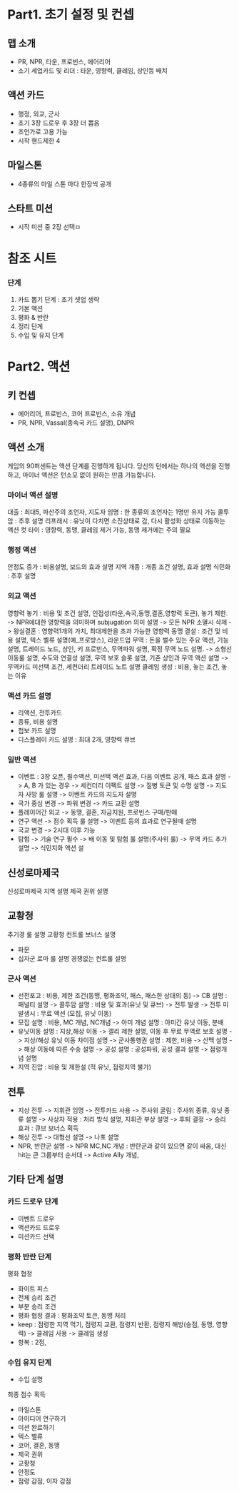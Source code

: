 # Part1. 초기 설정 및 컨셉
## 맵 소개
- PR, NPR, 타운, 프로빈스, 에어리어
- 소기 세업카드 및 리더 : 타운, 영향력, 클레임, 상인등 배치
## 액션 카드
- 행정, 외교, 군사
- 초기 3장 드로우 후 3장 더 뽑음
- 조언가로 고용 가능
- 시작 핸드제한 4
## 마일스톤
- 4종류의 마일 스톤 마다 한장씩 공개
## 스타트 미션
- 시작 미션 중 2장 선택ㅁ

# 참조 시트 
### 단계
1) 카드 뽑기 단계 : 초기 셋업 생략
2) 기본 액션 
3) 평화 & 반란
4) 정리 단계
5)  수입 및 유지 단계

# Part2. 액션
## 키 컨셉
- 에어리어, 프로빈스, 코어 프로빈스, 소유 개념
- PR, NPR, Vassal(종속국 카드 설명), DNPR

## 액션 소개
게임의 90퍼센트는 액션 단계를 진행하게 됩니다.
당신의 턴에서는 하나의 액션을 진행하고, 마이너 액션은 턴소모 없이 원하는 만큼 가능합니다.

### 마이너 액션 설명
대출 : 최대5, 파산주의
조언자, 지도자 임명 : 한 종류의 조언자는 1명만 유지 가능
콜투암 : 추후 설명
리프래시 : 유닛이 다치면 소진상태로 감, 다시 활성화 상태로 이동하는 액션
컷 타이 : 영향력, 동맹, 클레임 제거 가능, 동맹 제거에는 주의 필요

### 행정 액션
안정도 증가 : 비용설명, 보드의 효과 설명
지역 개종 : 개종 조건 설명, 효과 설명
식민화 : 추후 설명

### 외교 액션
영향력 놓기 : 비용 및 조건 설명, 인접성(타운,속국,동맹,결혼,영향력 토큰), 놓기 제한.
-> NPR에대한 영향력을 의미하며 subjugation 의미 설명
-> 모든 NPR 소멸시 삭제
-> 왕실결혼 : 영향력1개의 가치, 최대제한을 초과 가능한 영향력
동맹 결설 : 조건 및 비용 설명, 텍스 벨류 설명(예_프로방스), 라운드업
무역 : 돈을 벌수 있는 주요 액션, 기능 설명, 트레이드 노드, 상인, 키 프로빈스, 무역파워 설명, 확정 무역 노드 설명. 
-> 소형선 이동룰 설명, 수도와 연결성 설명, 무역 보호 슬롯 설명, 기존 상인과 무역 액션 설명
-> 무역카드 미선택 조건, 세컨더리 트레이드 노트 설명
클레임 생성 : 비용, 놓는 조건, 놓는 이유

### 액션 카드 설명
- 리액션, 전투카드
- 종류, 비용 설명
- 첩보 카드 설명
- 디스플레이 카드 설명 : 최대 2개, 영향력 큐브
### 일반 액션
- 이벤트 : 3장 오픈, 필수액션, 미선택 액션 효과, 다음 이벤트 공개, 패스 효과 설명
  -> A, B 가 있는 경우 
  -> 세컨더리 이펙트 설명
  -> 질병 토큰 및 수명 설명
  -> 지도자 사망 룰 설명
  -> 이벤트 카드의 지도자 설명 
- 국가 중심 변경 
  -> 파워 변경
  -> 카드 교환 설명
- 플레이어간 외교
  -> 동맹, 결혼, 자금지원, 프로빈스 구매/판매
- 연구 액션
  -> 점수 획득 룰 설명
  -> 이벤트 등의 효과로 연구될때 설명
- 국교 변경
  -> 2시대 이후 가능
- 탐험
  -> 기술 연구 필수
  -> 배 이동 및 탐험 룰 설명(주사위 룰)
  -> 무역 카드 추가 설명
  -> 식민지화 액션 설


## 신성로마제국
신성로마제국 지역 설명
제국 권위 설명

## 교황청
추기경 룰 설명
교황청 컨트롤 보너스 설명
- 파문
- 십자군
로마 룰 설명
경쟁없는 컨트롤 설명


### 군사 액션
- 선전포고 : 비용, 제한 조건(동맹, 평화조약, 패스, 패스한 상대의 동)
  -> CB 설명 : 패널티 설명
  -> 콜투암 설명 : 비용 및 효과(유닛 및 큐브)
  -> 전투 발생 
  -> 전투 미 발생시 : 무료 액션 (모집, 유닛 이동)
-  모집 설명 : 비용, MC 개념, NC개념
  -> 아미 개념 설명 : 아미간 유닛 이동, 분배
-  유닛이동 설명 : 지상,해상 이동
  -> 갤리 제한 설명, 이동 후 무료 무역로 보호 설명
  -> 지상/해상 유닛 이동 차이점 설명
  -> 군사통행권 설명 : 제한, 비용
  -> 산맥 설명
  -> 해상 이동에 따른 수송 설명
  -> 공성 설명 : 공성파워, 공성 결과 설명
  -> 점령개념 설명
- 지역 진압 : 비용 및 제한설 (적 유닛, 점령지역 불가)

## 전투 
- 지상 전투
  -> 지휘관 임명
  -> 전투카드 사용
  -> 주사위 굴림 : 주사위 종류, 유닛 종류 설명
  -> 사상자 적용 : 처리 방식 설명, 지휘관 부상 설명
  -> 후퇴 결정
  -> 승리 효과 : 큐브 보너스 획득
- 해상 전투
  -> 대형선 설명
  -> 나포 설명
- NPR, 반란군 설명
  -> NPR MC,NC 개념 : 반란군과 같이 있으면 같이 싸움, 대신 hit는 큰 그룹부터 순서대
  -> Active Ally 개념,



## 기타 단계 설명
### 카드 드로우 단계
- 이벤트 드로우
- 액션카드 드로우
- 미션카드 선택

### 평화 반란 단계

평화 협정
- 화이트 피스
- 전체 승리 조건
- 부분 승리 조건
- 평화 협정 결과 : 평화조약 토큰, 동맹 처리
- keep : 점령한 지역 먹기, 점령지 교환, 점령지 반환, 점령지 해방(승점, 동맹, 영향력)
  -> 클레임 사용
  -> 클레임 생성
- 항복 : 2점, 

### 수입 유지 단계
- 수입 설명



최종 점수 획득
- 마일스톤
- 아이디어 연구하기
- 미션 완료하기
- 텍스 벨류
- 코어, 결혼, 동맹
- 제국 권위
- 교황청
- 안정도
- 점령 감점, 이자 감점